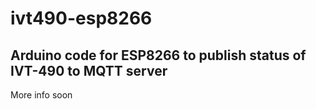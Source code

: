 # ivt490-esp8266
Arduino code for ESP8266 to publish status of IVT-490 to MQTT server
---
More info soon
